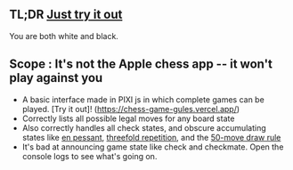 ## TL;DR [Just try it out](https://chess-game-gules.vercel.app/)
You are both white and black. 

## Scope : It's not the Apple chess app -- it won't play against you
* A basic interface made in PIXI js in which complete games can be played. [Try it out]! (https://chess-game-gules.vercel.app/)
* Correctly lists all possible legal moves for any board state
* Also correctly handles all check states, and obscure accumulating states like [en pessant](https://en.wikipedia.org/wiki/En_passant), [threefold repetition](https://en.wikipedia.org/wiki/Threefold_repetition), and the [50-move draw rule](https://en.wikipedia.org/wiki/Fifty-move_rule)
* It's bad at announcing game state like check and checkmate. Open the console logs to see what's going on. 

